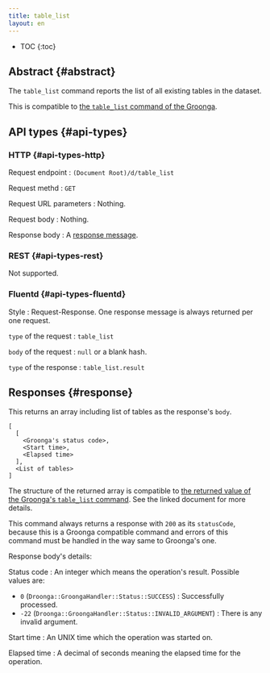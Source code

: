 ```yaml
---
title: table_list
layout: en
---
```


* TOC
{:toc}

## Abstract {#abstract}

The `table_list` command reports the list of all existing tables in the dataset.

This is compatible to [the `table_list` command of the Groonga](http://groonga.org/docs/reference/commands/table_list.html).

## API types {#api-types}

### HTTP {#api-types-http}

Request endpoint
: `(Document Root)/d/table_list`

Request methd
: `GET`

Request URL parameters
: Nothing.

Request body
: Nothing.

Response body
: A [response message](#response).

### REST {#api-types-rest}

Not supported.

### Fluentd {#api-types-fluentd}

Style
: Request-Response. One response message is always returned per one request.

`type` of the request
: `table_list`

`body` of the request
: `null` or a blank hash.

`type` of the response
: `table_list.result`

## Responses {#response}

This returns an array including list of tables as the response's `body`.

    [
      [
        <Groonga's status code>,
        <Start time>,
        <Elapsed time>
      ],
      <List of tables>
    ]

The structure of the returned array is compatible to [the returned value of the Groonga's `table_list` command](http://groonga.org/docs/reference/commands/table_list.html#id5). See the linked document for more details.

This command always returns a response with `200` as its `statusCode`, because this is a Groonga compatible command and errors of this command must be handled in the way same to Groonga's one.

Response body's details:

Status code
: An integer which means the operation's result. Possible values are:
  
   * `0` (`Droonga::GroongaHandler::Status::SUCCESS`) : Successfully processed.
   * `-22` (`Droonga::GroongaHandler::Status::INVALID_ARGUMENT`) : There is any invalid argument.

Start time
: An UNIX time which the operation was started on.

Elapsed time
: A decimal of seconds meaning the elapsed time for the operation.

